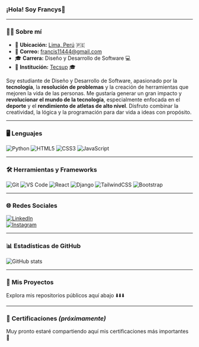 ### **¡Hola! Soy Francys👋**

---

### 🧑‍💻 **Sobre mí**

- 📍 **Ubicación:** <a href="https://www.google.com/maps/search/Lima,+Peru" target="_blank">Lima, Perú</a> 🇵🇪  
- 📧 **Correo:** [francis11444@gmail.com](mailto:francis11444@gmail.com)  
- 🎓 **Carrera:** Diseño y Desarrollo de Software 💻  
- 🏫 **Institución:** [Tecsup](https://www.tecsup.edu.pe/) 🎓

Soy estudiante de Diseño y Desarrollo de Software, apasionado por la **tecnología**, la **resolución de problemas** y la creación de herramientas que mejoren la vida de las personas. Me gustaría generar un gran impacto y **revolucionar el mundo de la tecnología**, especialmente enfocada en el **deporte** y el **rendimiento de atletas de alto nivel**. Disfruto combinar la creatividad, la lógica y la programación para dar vida a ideas con propósito.

---

### 🖥️ **Lenguajes**
![Python](https://img.shields.io/badge/Python-3776AB?style=for-the-badge&logo=python&logoColor=white)
![HTML5](https://img.shields.io/badge/HTML5-E34F26?style=for-the-badge&logo=html5&logoColor=white)
![CSS3](https://img.shields.io/badge/CSS3-1572B6?style=for-the-badge&logo=css3&logoColor=white)
![JavaScript](https://img.shields.io/badge/JavaScript-F7DF1E?style=for-the-badge&logo=javascript&logoColor=black)

---

### 🛠️ **Herramientas y Frameworks**
![Git](https://img.shields.io/badge/Git-F05032?style=for-the-badge&logo=git&logoColor=white)
![VS Code](https://img.shields.io/badge/VS%20Code-007ACC?style=for-the-badge&logo=visual-studio-code&logoColor=white)
![React](https://img.shields.io/badge/React-61DAFB?style=for-the-badge&logo=react&logoColor=black)
![Django](https://img.shields.io/badge/Django-092E20?style=for-the-badge&logo=django&logoColor=white)
![TailwindCSS](https://img.shields.io/badge/TailwindCSS-06B6D4?style=for-the-badge&logo=tailwind-css&logoColor=white)
![Bootstrap](https://img.shields.io/badge/Bootstrap-7952B3?style=for-the-badge&logo=bootstrap&logoColor=white)

---

### 🌐 **Redes Sociales**

[![LinkedIn](https://img.shields.io/badge/LinkedIn-0077B5?style=for-the-badge&logo=linkedin&logoColor=white)](https://www.linkedin.com/in/francis-gabriel-adriano-pomasoncco-martinez-365b92213/)  
[![Instagram](https://img.shields.io/badge/Instagram-E4405F?style=for-the-badge&logo=instagram&logoColor=white)](https://www.instagram.com/ifrancyspm/)

---

### 📊 **Estadísticas de GitHub**

![GitHub stats](https://readme-stats-git-dependabot-npmandyarne-eddee2-jsncars-projects.vercel.app/api?username=Francys999&show_icons=true&hide_rank=true&custom_title=Francys999&theme=radical)

---

### 📂 **Mis Proyectos**

Explora mis repositorios públicos aquí abajo ⬇️⬇️⬇️

---

### 📜 **Certificaciones** *(próximamente)*

Muy pronto estaré compartiendo aquí mis certificaciones más importantes 🏅

